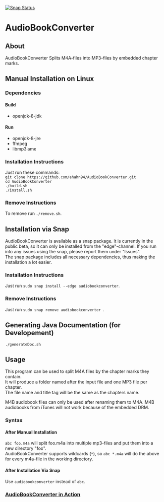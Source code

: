 [![Snap Status](https://build.snapcraft.io/badge/ahahn94/AudioBookConverter.svg)](https://build.snapcraft.io/user/ahahn94/AudioBookConverter)
# AudioBookConverter
## About
AudioBookConverter Splits M4A-files into MP3-files by embedded chapter marks.  

## Manual Installation on Linux
### Dependencies
#### Build
- openjdk-8-jdk  

#### Run
- openjdk-8-jre  
- ffmpeg
- libmp3lame

### Installation Instructions
Just run these commands:  
`git clone https://github.com/ahahn94/AudioBookConverter.git`  
`cd AudioBookConverter`  
`./build.sh`  
`./install.sh`  

### Remove Instructions
To remove run `./remove.sh`.

## Installation via Snap
AudioBookConverter is available as a snap package. It is currently in the public beta, so it can only be installed from the "edge"-channel. If you run into any issues using the snap, please report them under "Issues".  
The snap package includes all necessary dependencies, thus making the installation a lot easier.

### Installation Instructions
Just run `sudo snap install --edge audiobookconverter`.  

### Remove Instructions
Just run `sudo snap remove audiobookconverter `.

## Generating Java Documentation (for Developement)
`./generateDoc.sh`  

## Usage
This program can be used to split M4A files by the chapter marks they contain.  
It will produce a folder named after the input file and one MP3 file per chapter.  
The file name and title tag will be the same as the chapters name.  

M4B audiobook files can only be used after renaming them to M4A.
M4B audiobooks from iTunes will not work because of the embedded DRM.  

### Syntax  
#### After Manual Installation
`abc foo.m4a` will split foo.m4a into multiple mp3-files and put them into a new directory "foo".  
AudioBookConverter supports wildcards (`*`), so `abc *.m4a` will do the above for every m4a-file in the working directory.  

#### After Installation Via Snap
Use `audiobookconverter` instead of `abc`.

### <a href="https://www.youtube.com/watch?v=Ugpe2cKMvh8">AudioBookConverter in Action</a>

